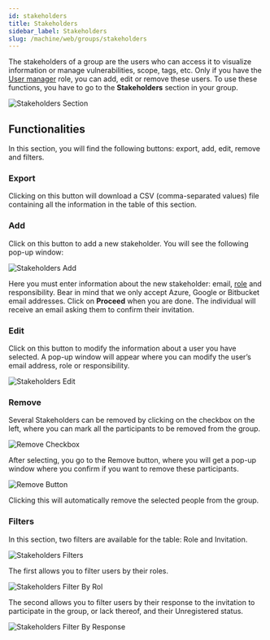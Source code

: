 ```yaml
---
id: stakeholders
title: Stakeholders
sidebar_label: Stakeholders
slug: /machine/web/groups/stakeholders
---
```


The stakeholders of a group
are the users
who can access it
to visualize information
or manage vulnerabilities,
scope,
tags,
etc.
Only if you have the
[User manager](/machine/web/groups/roles#user-manager-role)
role,
you can add,
edit or remove these users.
To use these functions,
you have to go to the
**Stakeholders** section
in your group.

![Stakeholders Section](https://res.cloudinary.com/fluid-attacks/image/upload/v1661373759/docs/web/groups/stakeholders/stakeholders_section.png)

## Functionalities

In this section,
you will find the
following buttons:
export,
add,
edit,
remove and filters.

### Export

Clicking on this button will
download a CSV (comma-separated
values) file containing all
the information in the table
of this section.

### Add

Click on this button to
add a new stakeholder.
You will see the following
pop-up window:

![Stakeholders Add](https://res.cloudinary.com/fluid-attacks/image/upload/v1654613838/docs/web/groups/stakeholders/stakeholders_add.png)

Here you must enter information
about the new stakeholder:
email,
[role](/machine/web/groups/roles)
and responsibility.
Bear in mind that we
only accept Azure,
Google or Bitbucket email addresses.
Click on **Proceed** when you are done.
The individual will receive an
email asking them to confirm
their invitation.

### Edit

Click on this button to modify
the information about a user
you have selected.
A pop-up window will appear
where you can modify the
user’s email address,
role or responsibility.

![Stakeholders Edit](https://res.cloudinary.com/fluid-attacks/image/upload/v1654613838/docs/web/groups/stakeholders/stakeholders_edit.png)

### Remove

Several Stakeholders can be removed by
clicking on the checkbox on the left,
where you can mark all the participants
to be removed from the group.

![Remove Checkbox](https://res.cloudinary.com/fluid-attacks/image/upload/v1661361374/docs/web/groups/stakeholders/remove_checkbox.png)

After selecting, you go to the Remove button,
where you will get a pop-up window
where you confirm if you want to
remove these participants.

![Remove Button](https://res.cloudinary.com/fluid-attacks/image/upload/v1661361374/docs/web/groups/stakeholders/remove_button.png)

Clicking this will automatically remove
the selected people from the group.

### Filters

In this section,
two filters are available for
the table: Role and Invitation.

![Stakeholders Filters](https://res.cloudinary.com/fluid-attacks/image/upload/v1654613838/docs/web/groups/stakeholders/stakeholders_filters.png)

The first allows you to
filter users by their roles.

![Stakeholders Filter By Rol](https://res.cloudinary.com/fluid-attacks/image/upload/v1654613838/docs/web/groups/stakeholders/stakeholders_filter_by_rol.png)

The second allows you to
filter users by their response
to the invitation to participate
in the group,
or lack thereof,
and their Unregistered status.

![Stakeholders Filter By Response](https://res.cloudinary.com/fluid-attacks/image/upload/v1654613838/docs/web/groups/stakeholders/stakeholders_filter_by_response.png)
